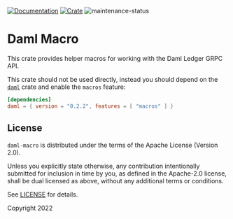 [![Documentation](https://docs.rs/daml-macro/badge.svg)](https://docs.rs/daml-macro/0.2.2)
[![Crate](https://img.shields.io/crates/v/daml-macro.svg)](https://crates.io/crates/daml-macro/0.2.2)
![maintenance-status](https://img.shields.io/badge/maintenance-experimental-blue.svg)

# Daml Macro

This crate provides helper macros for working with the Daml Ledger GRPC API.

This crate should not be used directly, instead you should depend on the [`daml`](https://crates.io/crates/daml) crate
and enable the `macros` feature:

```toml
[dependencies]
daml = { version = "0.2.2", features = [ "macros" ] }
```

## License

`daml-macro` is distributed under the terms of the Apache License (Version 2.0).

Unless you explicitly state otherwise, any contribution intentionally submitted for inclusion in time by you, as defined
in the Apache-2.0 license, shall be dual licensed as above, without any additional terms or conditions.

See [LICENSE](LICENSE) for details.

Copyright 2022